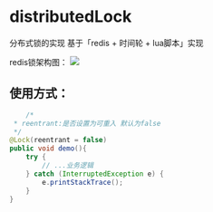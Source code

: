 # distributedLock
分布式锁的实现 基于「redis + 时间轮 + lua脚本」实现

redis锁架构图：
![](https://img-blog.csdnimg.cn/10c2a04973024ad1bf3cbd1e10ee8bcf.jpg?x-oss-process=image/watermark,type_ZmFuZ3poZW5naGVpdGk,shadow_10,text_aHR0cHM6Ly9ibG9nLmNzZG4ubmV0L3NodWNodW50YW5nMjcyOQ==,size_16,color_FFFFFF,t_70#pic_center)


## 使用方式：

```java
    /*
 * reentrant:是否设置为可重入 默认为false
 */
@Lock(reentrant = false)
public void demo(){
    try {
        // ...业务逻辑
    } catch (InterruptedException e) {
        e.printStackTrace();
    }
}
```
